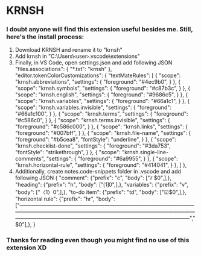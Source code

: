 # KRNSH

### I doubt anyone will find this extension useful besides me. Still, here's the install process:

1. Download KRNSH and rename it to "krnsh"
2. Add krnsh in "C:\Users\‹user›\.vscode\extensions"
3. Finally, in VS Code, open settings.json and add following JSON
    "files.associations": {
        "*.txt": "krnsh"
    },
    "editor.tokenColorCustomizations": {
        "textMateRules": [
            {
                "scope": "krnsh.abbreviations",
                "settings": {
                    "foreground": "#4ec9b0",
                }
            },
            {
                "scope": "krnsh.symbols",
                "settings": {
                    "foreground": "#c87b3c",
                }
            },
            {
                "scope": "krnsh.english",
                "settings": {
                    "foreground": "#9686c5",
                }
            },
            {
                "scope": "krnsh.variables",
                "settings": {
                    "foreground": "#66a1c1",
                }
            },
            {
                "scope": "krnsh.variables.invisible",
                "settings": {
                    "foreground": "#66a1c100",
                }
            },
            {
                "scope": "krnsh.terms",
                "settings": {
                    "foreground": "#c586c0",
                }
            },
            {
                "scope": "krnsh.terms.invisible",
                "settings": {
                    "foreground": "#c586c000",
                }
            },
            {
                "scope": "krnsh.links",
                "settings": {
                    "foreground": "#007bff",
                }
            },
            {
                "scope": "krnsh.file-name",
                "settings": {
                    "foreground": "#b5cea8",
                    "fontStyle": "underline",
                }
            },
            {
                "scope": "krnsh.checklist-done",
                "settings": {
                    "foreground": "#3da753",
                    "fontStyle": "strikethrough",
                }
            },
            {
                "scope": "krnsh.single-line-comments",
                "settings": {
                    "foreground": "#6a9955",
                }
            },
            {
                "scope": "krnsh.horizontal-rule",
                "settings": {
                    "foreground": "#414041",
                }
            },
        ]
    },
4. Additionally, create notes.code-snippets folder in .vscode and add following JSON
{
    "comment": {"prefix": "c", "body": ["⫽ $0",],},
    "heading": {"prefix": "h", "body": ["⟮$1⟯$0",],},
    "variables": {"prefix": "v", "body": ["〈$1〉$0",],},
    "to-do item": {"prefix": "td", "body": ["☑$0",],},
    "horizontal rule": {"prefix": "hr", "body": ["――――――――――――――――――――――――――――――――――――――――――――――――――――――――――――――――――――――――――――――――――――――――――――――――――――","$0"],},
}

### Thanks for reading even though you might find no use of this extension XD

